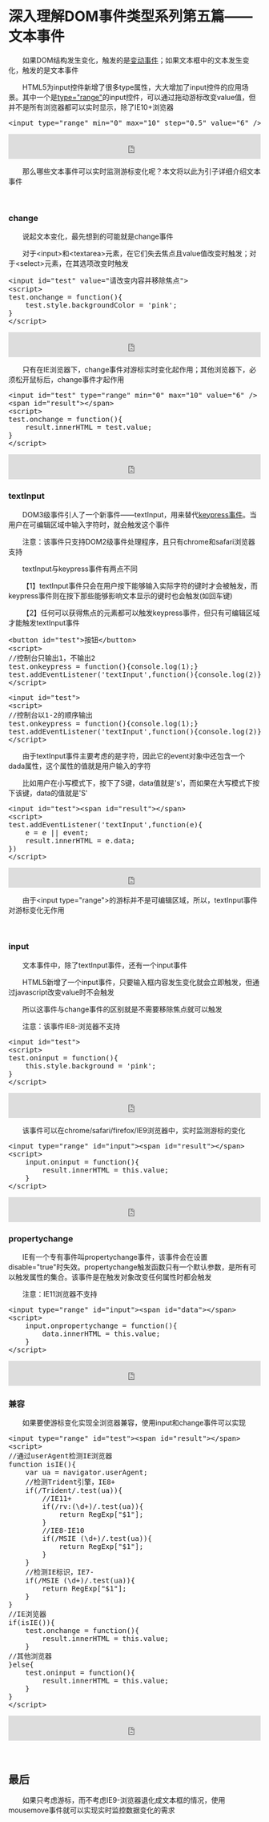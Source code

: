 # 深入理解DOM事件类型系列第五篇——文本事件

&emsp;&emsp;如果DOM结构发生变化，触发的是[变动事件](http://www.cnblogs.com/xiaohuochai/p/5873289.html)；如果文本框中的文本发生变化，触发的是文本事件

&emsp;&emsp;HTML5为input控件新增了很多type属性，大大增加了input控件的应用场景。其中一个是[type="range"](http://www.cnblogs.com/xiaohuochai/p/5179909.html#anchor2-7)的input控件，可以通过拖动游标改变value值，但并不是所有浏览器都可以实时显示，除了IE10+浏览器

<div>
<pre>&lt;input type="range" min="0" max="10" step="0.5" value="6" /&gt;</pre>
</div>

<iframe style="width: 100%; height: 50px;" src="https://demo.xiaohuochai.site/js/text/t1.html" frameborder="0" width="320" height="240"></iframe>

&emsp;&emsp;那么哪些文本事件可以实时监测游标变化呢？本文将以此为引子详细介绍文本事件

&nbsp;

### change

&emsp;&emsp;说起文本变化，最先想到的可能就是change事件

&emsp;&emsp;对于&lt;input&gt;和&lt;textarea&gt;元素，在它们失去焦点且value值改变时触发；对于&lt;select&gt;元素，在其选项改变时触发

<div>
<pre>&lt;input id="test" value="请改变内容并移除焦点"&gt;
&lt;script&gt;
test.onchange = function(){
    test.style.backgroundColor = 'pink';
}
&lt;/script&gt;</pre>
</div>

<iframe style="width: 100%; height: 50px;" src="https://demo.xiaohuochai.site/js/text/t2.html" frameborder="0" width="320" height="240"></iframe>

&emsp;&emsp;只有在IE浏览器下，change事件对游标实时变化起作用；其他浏览器下，必须松开鼠标后，change事件才起作用

<div>
<pre>&lt;input id="test" type="range" min="0" max="10" value="6" /&gt;
&lt;span id="result"&gt;&lt;/span&gt;
&lt;script&gt;
test.onchange = function(){
    result.innerHTML = test.value;
}
&lt;/script&gt;</pre>
</div>

<iframe style="width: 100%; height: 50px;" src="https://demo.xiaohuochai.site/js/text/t3.html" frameborder="0" width="320" height="240"></iframe>

### textInput

&emsp;&emsp;DOM3级事件引人了一个新事件&mdash;&mdash;textInput，用来替代[keypress事件](http://www.cnblogs.com/xiaohuochai/p/5870702.html#anchor1)。当用户在可编辑区域中输入字符时，就会触发这个事件

&emsp;&emsp;注意：该事件只支持DOM2级事件处理程序，且只有chrome和safari浏览器支持

&emsp;&emsp;textInput与keypress事件有两点不同

&emsp;&emsp;【1】textInput事件只会在用户按下能够输入实际字符的键时才会被触发，而keypress事件则在按下那些能够影响文本显示的键时也会触发(如回车键)

&emsp;&emsp;【2】任何可以获得焦点的元素都可以触发keypress事件，但只有可编辑区域才能触发textInput事件

<div>
<pre>&lt;button id="test"&gt;按钮&lt;/button&gt;
&lt;script&gt;
//控制台只输出1，不输出2
test.onkeypress = function(){console.log(1);}
test.addEventListener('textInput',function(){console.log(2)})
&lt;/script&gt;</pre>
</div>
<div>
<pre>&lt;input id="test"&gt;
&lt;script&gt;
//控制台以1-2的顺序输出
test.onkeypress = function(){console.log(1);}
test.addEventListener('textInput',function(){console.log(2)})
&lt;/script&gt;</pre>
</div>

&emsp;&emsp;由于textInput事件主要考虑的是字符，因此它的event对象中还包含一个dada属性，这个属性的值就是用户输入的字符

&emsp;&emsp;比如用户在小写模式下，按下了S键，data值就是's'，而如果在大写模式下按下该键，data的值就是'S'

<div>
<pre>&lt;input id="test"&gt;&lt;span id="result"&gt;&lt;/span&gt;
&lt;script&gt;
test.addEventListener('textInput',function(e){
    e = e || event;
    result.innerHTML = e.data;
})
&lt;/script&gt;</pre>
</div>

<iframe style="width: 100%; height: 40px;" src="https://demo.xiaohuochai.site/js/text/t4.html" frameborder="0" width="320" height="240"></iframe>

&emsp;&emsp;由于&lt;input type="range"&gt;的游标并不是可编辑区域，所以，textInput事件对游标变化无作用

&nbsp;

### input

&emsp;&emsp;文本事件中，除了textInput事件，还有一个input事件

&emsp;&emsp;HTML5新增了一个input事件，只要输入框内容发生变化就会立即触发，但通过javascript改变value时不会触发

&emsp;&emsp;所以这事件与change事件的区别就是不需要移除焦点就可以触发

&emsp;&emsp;注意：该事件IE8-浏览器不支持

<div>
<pre>&lt;input id="test"&gt;
&lt;script&gt;
test.oninput = function(){
    this.style.background = 'pink';
}
&lt;/script&gt;</pre>
</div>

<iframe style="width: 100%; height: 50px;" src="https://demo.xiaohuochai.site/js/text/t5.html" frameborder="0" width="320" height="240"></iframe>

&emsp;&emsp;该事件可以在chrome/safari/firefox/IE9浏览器中，实时监测游标的变化

<div>
<pre>&lt;input type="range" id="input"&gt;&lt;span id="result"&gt;&lt;/span&gt;
&lt;script&gt;
    input.oninput = function(){
        result.innerHTML = this.value;
    }
&lt;/script&gt;</pre>
</div>

<iframe style="width: 100%; height: 50px;" src="https://demo.xiaohuochai.site/js/text/t6.html" frameborder="0" width="320" height="240"></iframe>

### propertychange

&emsp;&emsp;IE有一个专有事件叫propertychange事件，该事件会在设置disable="true"时失效。propertychange触发函数只有一个默认参数，是所有可以触发属性的集合。该事件是在触发对象改变任何属性时都会触发

&emsp;&emsp;注意：IE11浏览器不支持

<div>
<pre>&lt;input type="range" id="input"&gt;&lt;span id="data"&gt;&lt;/span&gt;
&lt;script&gt;
    input.onpropertychange = function(){
        data.innerHTML = this.value;
    }
&lt;/script&gt;</pre>
</div>

<iframe style="width: 100%; height: 50px;" src="https://demo.xiaohuochai.site/js/text/t7.html" frameborder="0" width="320" height="240"></iframe>

### 兼容

&emsp;&emsp;如果要使游标变化实现全浏览器兼容，使用input和change事件可以实现

<div>
<pre>&lt;input type="range" id="test"&gt;&lt;span id="result"&gt;&lt;/span&gt;
&lt;script&gt;
//通过userAgent检测IE浏览器
function isIE(){
    var ua = navigator.userAgent;
    //检测Trident引擎，IE8+
    if(/Trident/.test(ua)){
        //IE11+
        if(/rv:(\d+)/.test(ua)){
            return RegExp["$1"];
        }    
        //IE8-IE10    
        if(/MSIE (\d+)/.test(ua)){
            return RegExp["$1"];
        }        
    }
    //检测IE标识，IE7-
    if(/MSIE (\d+)/.test(ua)){
        return RegExp["$1"];
    }    
}
//IE浏览器
if(isIE()){
    test.onchange = function(){
        result.innerHTML = this.value;
    }
//其他浏览器
}else{
    test.oninput = function(){
        result.innerHTML = this.value;
    }
}
&lt;/script&gt;</pre>
</div>

<iframe style="width: 100%; height: 50px;" src="https://demo.xiaohuochai.site/js/text/t8.html" frameborder="0" width="320" height="240"></iframe>

&nbsp;

## 最后

&emsp;&emsp;如果只考虑游标，而不考虑IE9-浏览器退化成文本框的情况，使用mousemove事件就可以实现实时监控数据变化的需求

